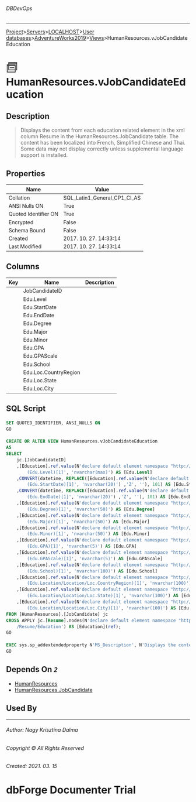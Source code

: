 ###### DBDevOps
___
[Project](../../../../../startpage.md)>[Servers](../../../../Servers.md)>[LOCALHOST](../../../LOCALHOST.md)>[User databases](../../UserDatabases.md)>[AdventureWorks2019](../AdventureWorks2019.md)>[Views](Views.md)>HumanResources.vJobCandidateEducation


# ![logo](../../../../../Images/view.svg) HumanResources.vJobCandidateEducation

## <a name="#Description"></a>Description
> Displays the content from each education related element in the xml column Resume in the HumanResources.JobCandidate table. The content has been localized into French, Simplified Chinese and Thai. Some data may not display correctly unless supplemental language support is installed.
## <a name="#Properties"></a>Properties
|Name|Value|
|---|---|
|Collation|SQL_Latin1_General_CP1_CI_AS|
|ANSI Nulls ON|True|
|Quoted Identifier ON|True|
|Encrypted|False|
|Schema Bound|False|
|Created|2017. 10. 27. 14:33:14|
|Last Modified|2017. 10. 27. 14:33:14|


## <a name="#Columns"></a>Columns
|Key|Name|Description
|---|---|---
||JobCandidateID||
||Edu.Level||
||Edu.StartDate||
||Edu.EndDate||
||Edu.Degree||
||Edu.Major||
||Edu.Minor||
||Edu.GPA||
||Edu.GPAScale||
||Edu.School||
||Edu.Loc.CountryRegion||
||Edu.Loc.State||
||Edu.Loc.City||

## <a name="#SqlScript"></a>SQL Script
```SQL
SET QUOTED_IDENTIFIER, ANSI_NULLS ON
GO

CREATE OR ALTER VIEW HumanResources.vJobCandidateEducation 
AS 
SELECT 
    jc.[JobCandidateID] 
    ,[Education].ref.value(N'declare default element namespace "http://schemas.microsoft.com/sqlserver/2004/07/adventure-works/Resume"; 
        (Edu.Level)[1]', 'nvarchar(max)') AS [Edu.Level]
    ,CONVERT(datetime, REPLACE([Education].ref.value(N'declare default element namespace "http://schemas.microsoft.com/sqlserver/2004/07/adventure-works/Resume"; 
        (Edu.StartDate)[1]', 'nvarchar(20)') ,'Z', ''), 101) AS [Edu.StartDate] 
    ,CONVERT(datetime, REPLACE([Education].ref.value(N'declare default element namespace "http://schemas.microsoft.com/sqlserver/2004/07/adventure-works/Resume"; 
        (Edu.EndDate)[1]', 'nvarchar(20)') ,'Z', ''), 101) AS [Edu.EndDate] 
    ,[Education].ref.value(N'declare default element namespace "http://schemas.microsoft.com/sqlserver/2004/07/adventure-works/Resume"; 
        (Edu.Degree)[1]', 'nvarchar(50)') AS [Edu.Degree]
    ,[Education].ref.value(N'declare default element namespace "http://schemas.microsoft.com/sqlserver/2004/07/adventure-works/Resume"; 
        (Edu.Major)[1]', 'nvarchar(50)') AS [Edu.Major]
    ,[Education].ref.value(N'declare default element namespace "http://schemas.microsoft.com/sqlserver/2004/07/adventure-works/Resume"; 
        (Edu.Minor)[1]', 'nvarchar(50)') AS [Edu.Minor]
    ,[Education].ref.value(N'declare default element namespace "http://schemas.microsoft.com/sqlserver/2004/07/adventure-works/Resume"; 
        (Edu.GPA)[1]', 'nvarchar(5)') AS [Edu.GPA]
    ,[Education].ref.value(N'declare default element namespace "http://schemas.microsoft.com/sqlserver/2004/07/adventure-works/Resume"; 
        (Edu.GPAScale)[1]', 'nvarchar(5)') AS [Edu.GPAScale]
    ,[Education].ref.value(N'declare default element namespace "http://schemas.microsoft.com/sqlserver/2004/07/adventure-works/Resume"; 
        (Edu.School)[1]', 'nvarchar(100)') AS [Edu.School]
    ,[Education].ref.value(N'declare default element namespace "http://schemas.microsoft.com/sqlserver/2004/07/adventure-works/Resume"; 
        (Edu.Location/Location/Loc.CountryRegion)[1]', 'nvarchar(100)') AS [Edu.Loc.CountryRegion]
    ,[Education].ref.value(N'declare default element namespace "http://schemas.microsoft.com/sqlserver/2004/07/adventure-works/Resume"; 
        (Edu.Location/Location/Loc.State)[1]', 'nvarchar(100)') AS [Edu.Loc.State]
    ,[Education].ref.value(N'declare default element namespace "http://schemas.microsoft.com/sqlserver/2004/07/adventure-works/Resume"; 
        (Edu.Location/Location/Loc.City)[1]', 'nvarchar(100)') AS [Edu.Loc.City]
FROM [HumanResources].[JobCandidate] jc 
CROSS APPLY jc.[Resume].nodes(N'declare default element namespace "http://schemas.microsoft.com/sqlserver/2004/07/adventure-works/Resume"; 
    /Resume/Education') AS [Education](ref);
GO

EXEC sys.sp_addextendedproperty N'MS_Description', N'Displays the content from each education related element in the xml column Resume in the HumanResources.JobCandidate table. The content has been localized into French, Simplified Chinese and Thai. Some data may not display correctly unless supplemental language support is installed.', 'SCHEMA', N'HumanResources', 'VIEW', N'vJobCandidateEducation'
GO
```

## <a name="#DependsOn"></a>Depends On _`2`_
- [HumanResources](../Security/Schemas/HumanResources.md)
- [HumanResources.JobCandidate](../Tables/HumanResources.JobCandidate.md)


## <a name="#UsedBy"></a>Used By


___
###### Author: Nagy Krisztina Dalma
###### Copyright © All Rights Reserved
###### Created: 2021. 03. 15

# dbForge Documenter Trial